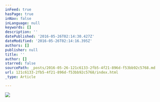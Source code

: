 ```yaml
---
inFeed: true
hasPage: true
inNav: false
inLanguage: null
keywords: []
description: ''
datePublished: '2016-05-26T02:14:30.427Z'
dateModified: '2016-05-26T02:14:16.395Z'
authors: []
publisher: null
title: ''
author: []
starred: false
sourcePath: _posts/2016-05-26-121c6133-2fb5-4f21-896d-f53bb92c5768.md
url: 121c6133-2fb5-4f21-896d-f53bb92c5768/index.html
_type: Article

---
```

![](https://the-grid-user-content.s3-us-west-2.amazonaws.com/6b5764d0-179c-4cb5-a98d-a94b5788a338.jpg)